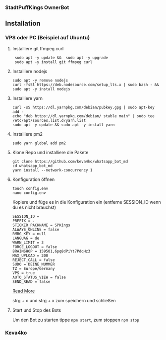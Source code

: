 ### StadtPuffKings OwnerBot


## Installation


###  VPS oder PC (Beispiel auf Ubuntu)

   1. Installiere git ffmpeg curl
      ```
       sudo apt -y update &&  sudo apt -y upgrade
       sudo apt -y install git ffmpeg curl
      ```
   2. Installiere nodejs

      ```
      sudo apt -y remove nodejs
      curl -fsSl https://deb.nodesource.com/setup_lts.x | sudo bash - && sudo apt -y install nodejs
      ```

   3. Installiere yarn

      ```
      curl -sS https://dl.yarnpkg.com/debian/pubkey.gpg | sudo apt-key add -
      echo "deb https://dl.yarnpkg.com/debian/ stable main" | sudo tee /etc/apt/sources.list.d/yarn.list
      sudo apt -y update && sudo apt -y install yarn
      ```

   4. Installiere pm2

      ```
      sudo yarn global add pm2
      ```

   5. Klone Repo und installiere die Pakete

      ```
      git clone https://github.com/keva4ko/whatsapp_bot_md
      cd whatsapp_bot_md
      yarn install --network-concurrency 1
      ```

   6. Konfiguration öffnen

      ```
      touch config.env
      nano config.env
      ```

      Kopiere und füge es in die Konfiguration ein (entferne SESSION_ID wenn du es nicht brauchst)

      ```
      SESSION_ID =
      PREFIX = .
      STICKER_PACKNAME = SPKings
      ALWAYS_ONLINE = false
      RMBG_KEY = null
      LANGUAG = de
      WARN_LIMIT = 3
      FORCE_LOGOUT = false
      BRAINSHOP = 159501,6pq8dPiYt7PdqHz3
      MAX_UPLOAD = 200
      REJECT_CALL = false
      SUDO = DEINE_NUMMER
      TZ = Europe/Germany
      VPS = true
      AUTO_STATUS_VIEW = false
      SEND_READ = false
      ```

      [Read More](https://github.com/lyfe00011/whatsapp-bot-md/wiki/Environment_Variables)

      strg + o und strg + x zum speichern und schließen

   7. Start und Stop des Bots

      Um den Bot zu starten tippe `npm start`,
      zum stoppen `npm stop`

### Keva4ko
